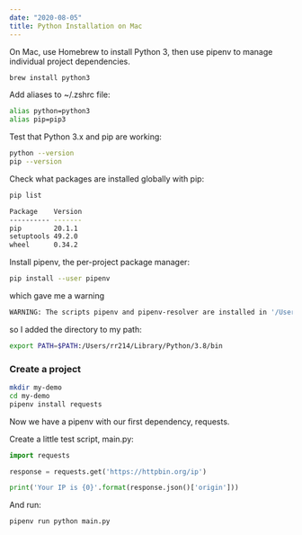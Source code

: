 ```yaml
---
date: "2020-08-05"
title: Python Installation on Mac
---
```


<!-- Excerpt Start -->
On Mac, use Homebrew to install Python 3, then use pipenv to manage individual project dependencies.
<!-- Excerpt End -->

```bash
brew install python3
```

Add aliases to ~/.zshrc file:

``` bash
alias python=python3
alias pip=pip3
```

Test that Python 3.x and pip are working:

``` bash
python --version
pip --version
```

Check what packages are installed globally with pip:

``` bash
pip list

Package    Version
---------- -------
pip        20.1.1
setuptools 49.2.0
wheel      0.34.2
```

Install pipenv, the per-project package manager:

``` bash
pip install --user pipenv
```

which gave me a warning

``` bash
WARNING: The scripts pipenv and pipenv-resolver are installed in '/Users/rr214/Library/Python/3.8/bin' which is not on PATH.
```

so I added the directory to my path:

``` bash
export PATH=$PATH:/Users/rr214/Library/Python/3.8/bin
```

### Create a project

``` bash
mkdir my-demo
cd my-demo
pipenv install requests
```

Now we have a pipenv with our first dependency, requests.

Create a little test script, main.py:

``` python
import requests

response = requests.get('https://httpbin.org/ip')

print('Your IP is {0}'.format(response.json()['origin']))
```

And run:

``` bash
pipenv run python main.py
```

